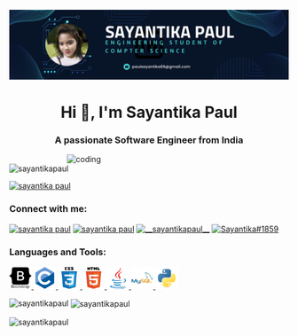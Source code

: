 ![logo](https://github.com/Sayantikapaul/Sayantikapaul/blob/main/SAYANTIKA%20PAUL.png)

<h1 align="center">Hi 👋, I'm Sayantika Paul</h1>
<h3 align="center">A passionate Software Engineer from India</h3>

<img align="right" alt="coding" width="400" src="https://mir-s3-cdn-cf.behance.net/project_modules/disp/601014116770475.6068beff4640a.gif">

<p align="left"> <img src="https://komarev.com/ghpvc/?username=sayantikapaul&label=Profile%20views&color=0e75b6&style=flat" alt="sayantikapaul" /> </p>

<p align="left"> <a href="https://twitter.com/sayantika paul" target="blank"><img src="https://img.shields.io/twitter/follow/sayantika paul?logo=twitter&style=for-the-badge" alt="sayantika paul" /></a> </p>

<h3 align="left">Connect with me:</h3>
<p align="left">
<a href="https://twitter.com/sayantika paul" target="blank"><img align="center" src="https://raw.githubusercontent.com/rahuldkjain/github-profile-readme-generator/master/src/images/icons/Social/twitter.svg" alt="sayantika paul" height="30" width="40" /></a>
<a href="https://linkedin.com/in/sayantika paul" target="blank"><img align="center" src="https://raw.githubusercontent.com/rahuldkjain/github-profile-readme-generator/master/src/images/icons/Social/linked-in-alt.svg" alt="sayantika paul" height="30" width="40" /></a>
<a href="https://instagram.com/__sayantikapaul__" target="blank"><img align="center" src="https://raw.githubusercontent.com/rahuldkjain/github-profile-readme-generator/master/src/images/icons/Social/instagram.svg" alt="__sayantikapaul__" height="30" width="40" /></a>
<a href="https://discord.gg/Sayantika#1859" target="blank"><img align="center" src="https://raw.githubusercontent.com/rahuldkjain/github-profile-readme-generator/master/src/images/icons/Social/discord.svg" alt="Sayantika#1859" height="30" width="40" /></a>
</p>

<h3 align="left">Languages and Tools:</h3>
<p align="left"> <a href="https://getbootstrap.com" target="_blank" rel="noreferrer"> <img src="https://raw.githubusercontent.com/devicons/devicon/master/icons/bootstrap/bootstrap-plain-wordmark.svg" alt="bootstrap" width="40" height="40"/> </a> <a href="https://www.cprogramming.com/" target="_blank" rel="noreferrer"> <img src="https://raw.githubusercontent.com/devicons/devicon/master/icons/c/c-original.svg" alt="c" width="40" height="40"/> </a> <a href="https://www.w3schools.com/css/" target="_blank" rel="noreferrer"> <img src="https://raw.githubusercontent.com/devicons/devicon/master/icons/css3/css3-original-wordmark.svg" alt="css3" width="40" height="40"/> </a> <a href="https://www.w3.org/html/" target="_blank" rel="noreferrer"> <img src="https://raw.githubusercontent.com/devicons/devicon/master/icons/html5/html5-original-wordmark.svg" alt="html5" width="40" height="40"/> </a> <a href="https://www.java.com" target="_blank" rel="noreferrer"> <img src="https://raw.githubusercontent.com/devicons/devicon/master/icons/java/java-original.svg" alt="java" width="40" height="40"/> </a> <a href="https://www.mysql.com/" target="_blank" rel="noreferrer"> <img src="https://raw.githubusercontent.com/devicons/devicon/master/icons/mysql/mysql-original-wordmark.svg" alt="mysql" width="40" height="40"/> </a> <a href="https://www.python.org" target="_blank" rel="noreferrer"> <img src="https://raw.githubusercontent.com/devicons/devicon/master/icons/python/python-original.svg" alt="python" width="40" height="40"/> </a> </p>

<p><img align="left" src="https://github-readme-stats.vercel.app/api/top-langs?username=sayantikapaul&show_icons=true&locale=en&layout=compact" alt="sayantikapaul" /></p>

<p>&nbsp;<img align="center" src="https://github-readme-stats.vercel.app/api?username=sayantikapaul&show_icons=true&locale=en" alt="sayantikapaul" /></p>

<p><img align="center" src="https://github-readme-streak-stats.herokuapp.com/?user=sayantikapaul&" alt="sayantikapaul" /></p>
